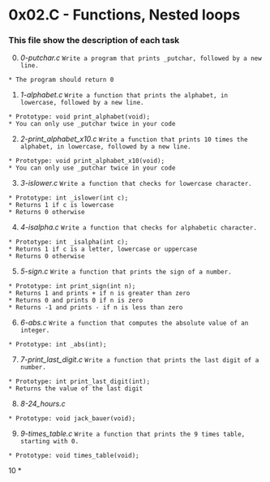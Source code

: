 # **0x02.C - Functions, Nested loops**

### **This file show the description of each task**

0. *0-putchar.c*
`Write a program that prints _putchar, followed by a new line.`
~~~~
* The program should return 0
~~~~

1. *1-alphabet.c*
`Write a function that prints the alphabet, in lowercase, followed by a new line.`
~~~~
* Prototype: void print_alphabet(void);
* You can only use _putchar twice in your code
~~~~

2. *2-print_alphabet_x10.c*
`Write a function that prints 10 times the alphabet, in lowercase, followed by a new line.`
~~~~
* Prototype: void print_alphabet_x10(void);
* You can only use _putchar twice in your code
~~~~

3. *3-islower.c*
`Write a function that checks for lowercase character.`
~~~~
* Prototype: int _islower(int c);
* Returns 1 if c is lowercase
* Returns 0 otherwise
~~~~

4. *4-isalpha.c*
`Write a function that checks for alphabetic character.`
~~~~
* Prototype: int _isalpha(int c);
* Returns 1 if c is a letter, lowercase or uppercase
* Returns 0 otherwise
~~~~

5. *5-sign.c*
`Write a function that prints the sign of a number.`
~~~~
* Prototype: int print_sign(int n);
* Returns 1 and prints + if n is greater than zero
* Returns 0 and prints 0 if n is zero
* Returns -1 and prints - if n is less than zero
~~~~

6. *6-abs.c*
`Write a function that computes the absolute value of an integer.`
~~~~
* Prototype: int _abs(int);
~~~~

7. *7-print_last_digit.c*
`Write a function that prints the last digit of a number.`
~~~~
* Prototype: int print_last_digit(int);
* Returns the value of the last digit
~~~~

8. *8-24_hours.c*
~~~~
* Prototype: void jack_bauer(void);
~~~~

9. *9-times_table.c*
`Write a function that prints the 9 times table, starting with 0.`
~~~~
* Prototype: void times_table(void);
~~~~

10 *
